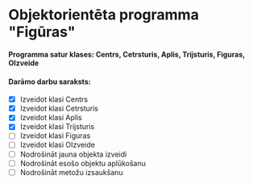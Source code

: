 # Objektorientēta programma "Figūras"
**Programma satur klases: Centrs, Cetrsturis, Aplis, Trijsturis, Figuras, OIzveide**

#### Darāmo darbu saraksts:
- [x] Izveidot klasi Centrs
- [x] Izveidot klasi Cetrsturis
- [x] Izveidot klasi Aplis
- [x] Izveidot klasi Trijsturis
- [ ] Izveidot klasi Figuras
- [ ] Izveidot klasi OIzveide
- [ ] Nodrošināt jauna objekta izveidi
- [ ] Nodrošināt esošo objektu aplūkošanu
- [ ] Nodrošināt metožu izsaukšanu
